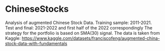 # ChineseStocks
Analysis of augmented Chinese Stock Data. Training sample: 2011-2021. Test and final: 2021-2022 and first half of the 2022 correspondingly
The strategy for the portfolio is based on SMA(30) signal.
The data is taken from Kaggle: https://www.kaggle.com/datasets/franciscofeng/augmented-china-stock-data-with-fundamentals
